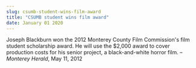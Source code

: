 ```yaml
---
slug: csumb-student-wins-film-award
title: "CSUMB student wins film award"
date: January 01 2020
---
```


<p>Joseph Blackburn won the 2012 Monterey County Film Commission's film student scholarship award. He will use the $2,000 award to cover production costs for his senior project, a black-and-white horror film. – <em>Monterey Herald</em>, May 11, 2012
</p>
